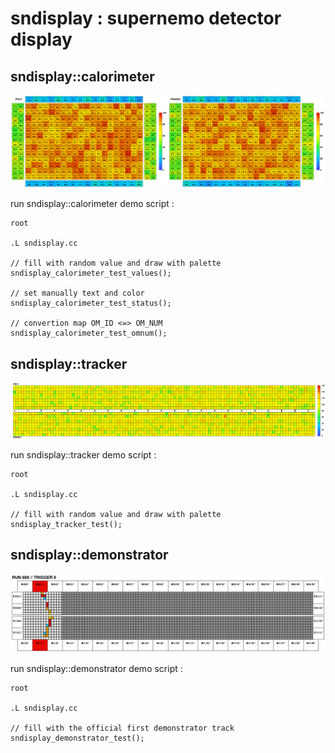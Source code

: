 # sndisplay : supernemo detector display

## sndisplay::calorimeter

![sndisplay calo screenshot](sndisplay-calorimeter-test.png)

run sndisplay::calorimeter demo script :
```	  
root

.L sndisplay.cc

// fill with random value and draw with palette
sndisplay_calorimeter_test_values();

// set manually text and color
sndisplay_calorimeter_test_status();

// convertion map OM_ID <=> OM_NUM
sndisplay_calorimeter_test_omnum();
```


## sndisplay::tracker

![sndisplay tracker screenshot](sndisplay-tracker-test.png)

run sndisplay::tracker demo script :
```
root

.L sndisplay.cc

// fill with random value and draw with palette
sndisplay_tracker_test();
```


## sndisplay::demonstrator

![sndisplay demonstrator screenshot](sndisplay-demonstrator-test.png)

run sndisplay::demonstrator demo script :
```
root

.L sndisplay.cc

// fill with the official first demonstrator track
sndisplay_demonstrator_test();
```
